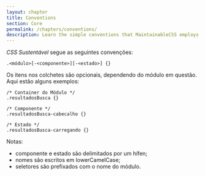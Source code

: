 ```yaml
---
layout: chapter
title: Conventions
section: Core
permalink: /chapters/conventions/
description: Learn the simple conventions that MaintainableCSS employs to write modules, components and state.
---
```


*CSS Sustentável* segue as seguintes convenções:

	.<módulo>[-<componente>][-<estado>] {}

Os itens nos colchetes são opcionais, dependendo do módulo em questão. Aqui estão alguns exemplos:

	/* Container do Módulo */
	.resultadosBusca {}

	/* Componente */
	.resultadosBusca-cabecalho {}

	/* Estado */
	.resultadosBusca-carregando {}

Notas:

- componente e estado são delimitados por um hífen;
- nomes são escritos em lowerCamelCase;
- seletores são prefixados com o nome do módulo.
